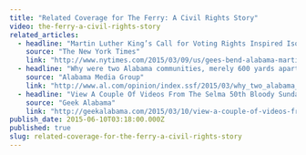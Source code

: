 ```yaml
---
title: "Related Coverage for The Ferry: A Civil Rights Story"
video: the-ferry-a-civil-rights-story
related_articles:
  - headline: "Martin Luther King’s Call for Voting Rights Inspired Isolated Hamlet"
    source: "The New York Times"
    link: "http://www.nytimes.com/2015/03/09/us/gees-bend-alabama-martin-luther-king-voting-rights-1965.html?rref=collection%2Fcolumn%2Fretro-report&action=click&contentCollection=us&region=stream&module=stream_unit&contentPlacement=9&pgtype=collection"
  - headline: "Why were two Alabama communities, merely 600 yards apart, divided for 44 years?"
    source: "Alabama Media Group"
    link: "http://www.al.com/opinion/index.ssf/2015/03/why_two_alabama_communities_me.html"
  - headline: "View A Couple Of Videos From The Selma 50th Bloody Sunday Anniversary"
    source: "Geek Alabama"
    link: "http://geekalabama.com/2015/03/10/view-a-couple-of-videos-from-the-selma-50th-bloody-sunday-anniversary/"
publish_date: 2015-06-10T03:18:00.000Z
published: true
slug: related-coverage-for-the-ferry-a-civil-rights-story
---
```



